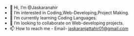 - 👋 Hi, I’m @Jaskaranahir
- 👀 I’m interested in Coding,Web-Developing,Project Making.
- 🌱 I’m currently learning Coding Languages.
- 💞️ I’m looking to collaborate on Web-developing projects.
- 📫 How to reach me - Email- jaskaranjattahir01@gmail.com

<!---
Jaskaranahir/Jaskaranahir is a ✨ special ✨ repository because its `README.md` (this file) appears on your GitHub profile.
You can click the Preview link to take a look at your changes.
--->
